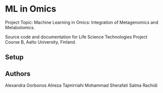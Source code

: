 # ML in Omics
Project Topic: Machine Learning in Omics: Integration of Metagenomics and Metabolomics.

Source code and documentation for Life Science Technologies Project Course B, Aalto University, Finland.

## Setup

## Authors
Alexandra Gorbonos
Alireza Tajmirriahi
Mohammad Sherafati
Salma Rachidi
